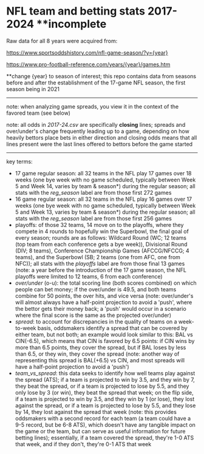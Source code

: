 # NFL team and betting stats 2017-2024 **incomplete

Raw data for all 8 years were acquired from: 

https://www.sportsoddshistory.com/nfl-game-season/?y={year}

https://www.pro-football-reference.com/years/{year}/games.htm

**change {year} to season of interest; this repo contains data from seasons before and after the establishment of the 17-game NFL season, the first season being in 2021
______________________________________________________________________________________________________________________________________________________

note: when analyzing game spreads, you view it in the context of the favored team (see below)

note: all odds in *2017-24.csv* are specifically **closing** lines; spreads and over/under's change frequently leading up to a game, depending on how heavily bettors place bets in either direction and closing odds means that all lines present were the last lines offered to bettors before the game started
______________________________________________________________________________________________________________________________________________________

key terms:
- 17 game regular season: all 32 teams in the NFL play 17 games over 18 weeks (one bye week with no game scheduled, typically between Week 5 and Week 14, varies by team & season*) during the regular season; all stats with the *reg_season* label are from those first 272 games
- 16 game regular season: all 32 teams in the NFL play 16 games over 17 weeks (one bye week with no game scheduled, typically between Week 5 and Week 13, varies by team & season*) during the regular season; all stats with the *reg_season* label are from those first 256 games
- playoffs: of those 32 teams, 14 move on to the playoffs, where they compete in 4 rounds to hopefully win the Superbowl, the final goal of every season; rounds are as follows: Wildcard Round (WC; 12 teams (top team from each conference gets a bye week)), Divisional Round (DIV; 8 teams), Conference Championship Games (AFCCG/NFCCG; 4 teams), and the Superbowl (SB; 2 teams (one from AFC, one from NFC)); all stats with the *playoffs* label are from those final 13 games (note: a year before the introduction of the 17 game season, the NFL playoffs were limited to 12 teams, 6 from each conference)
- *over/under* (o-u): the total scoring line (both scores combined) on which people can bet money; if the over/under is 49.5, and both teams combine for 50 points, the over hits, and vice versa (note: over/under's will almost always have a half-point projection to avoid a 'push', where the bettor gets their money back; a 'push' would occur in a scenario where the final score is the same as the projected over/under)
- *spread*: to account for discrepancies in the quality of teams on a week-to-week basis, oddsmakers identify a spread that can be covered by either team, but not both; an example would look similar to this: BAL vs CIN(-6.5), which means that CIN is favored by 6.5 points: if CIN wins by more than 6.5 points, they cover the spread, but if BAL loses by less than 6.5, or they win, they cover the spread (note: another way of representing this spread is BAL(+6.5) vs CIN, and most spreads will have a half-point projection to avoid a 'push')
- *team_vs_spread*: this data seeks to identify how well teams play against the spread (ATS); if a team is projected to win by 3.5, and they win by 7, they beat the spread, or if a team is projected to lose by 5.5, and they only lose by 3 (or win), they beat the spread that week; on the flip side, if a team is projected to win by 3.5, and they win by 1 (or lose), they lost against the spread, or if a team is projected to lose by 5.5, and they lose by 14, they lost against the spread that week (note: this provides oddsmakers with a second record for each team (a team could have a 9-5 record, but be 6-8 ATS), which doesn't have any tangible impact on the game or the team, but can serve as useful information for future betting lines); essentially, if a team covered the spread, they're 1-0 ATS that week, and if they don't, they're 0-1 ATS that week
